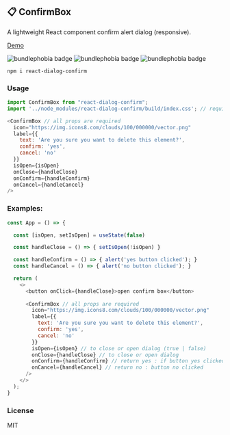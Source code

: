 ## 📋 ConfirmBox   
A lightweight React component confirm alert dialog (responsive).  

[Demo](https://react-dialog-confirm.onrender.com)

![bundlephobia badge](https://badgen.net/npm/v/react-dialog-confirm) ![bundlephobia badge](https://badgen.net/bundlephobia/min/react-dialog-confirm) ![bundlephobia badge](https://badgen.net/bundlephobia/minzip/react-dialog-confirm)

```
npm i react-dialog-confirm
```

### Usage
```js
import ConfirmBox from "react-dialog-confirm";
import '../node_modules/react-dialog-confirm/build/index.css'; // required

<ConfirmBox // all props are required
  icon="https://img.icons8.com/clouds/100/000000/vector.png"
  label={{
    text: 'Are you sure you want to delete this element?',
    confirm: 'yes',
    cancel: 'no'
  }}
  isOpen={isOpen}
  onClose={handleClose}
  onConfirm={handleConfirm}
  onCancel={handleCancel}
/>
```

### Examples:
```js
const App = () => {

  const [isOpen, setIsOpen] = useState(false)

  const handleClose = () => { setIsOpen(!isOpen) }

  const handleConfirm = () => { alert('yes button clicked'); }
  const handleCancel = () => { alert('no button clicked'); }

  return (
    <>
      <button onClick={handleClose}>open confirm box</button>
      
      <ConfirmBox // all props are required
        icon="https://img.icons8.com/clouds/100/000000/vector.png"
        label={{
          text: 'Are you sure you want to delete this element?',
          confirm: 'yes',
          cancel: 'no'
        }}
        isOpen={isOpen} // to close or open dialog (true | false)
        onClose={handleClose} // to close or open dialog
        onConfirm={handleConfirm} // return yes : if button yes clicked
        onCancel={handleCancel} // return no : button no clicked
      />
    </>
  );
}
```

### License
MIT